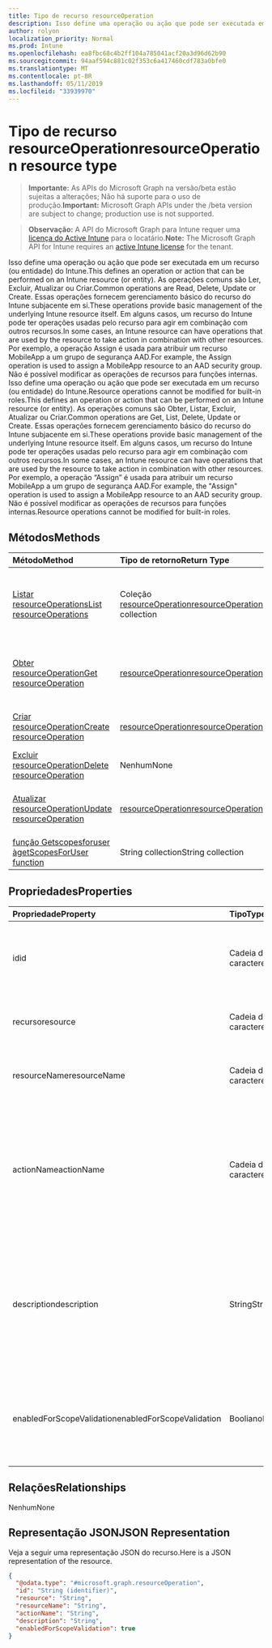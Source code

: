 ```yaml
---
title: Tipo de recurso resourceOperation
description: Isso define uma operação ou ação que pode ser executada em um recurso (ou entidade) do Intune.  As operações comuns são Ler, Excluir, Atualizar ou Criar.  Essas operações fornecem gerenciamento básico do recurso do Intune subjacente em si.  Em alguns casos, um recurso do Intune pode ter operações usadas pelo recurso para agir em combinação com outros recursos.  Por exemplo, a operação Assign é usada para atribuir um recurso MobileApp a um grupo de segurança AAD.  Não é possível modificar as operações de recursos para funções internas. Isso define uma operação ou ação que pode ser executada em um recurso (ou entidade) do Intune.  As operações comuns são Obter, Listar, Excluir, Atualizar ou Criar.  Essas operações fornecem gerenciamento básico do recurso do Intune subjacente em si.  Em alguns casos, um recurso do Intune pode ter operações usadas pelo recurso para agir em combinação com outros recursos.  Por exemplo, a operação Assign é usada para atribuir um recurso MobileApp a um grupo de segurança AAD.  Não é possível modificar as operações de recursos para funções internas.
author: rolyon
localization_priority: Normal
ms.prod: Intune
ms.openlocfilehash: ea8fbc68c4b2ff104a785041acf20a3d96d62b90
ms.sourcegitcommit: 94aaf594c881c02f353c6a417460cdf783a0bfe0
ms.translationtype: MT
ms.contentlocale: pt-BR
ms.lasthandoff: 05/11/2019
ms.locfileid: "33939970"
---
```

# <a name="resourceoperation-resource-type"></a><span data-ttu-id="e9a77-113">Tipo de recurso resourceOperation</span><span class="sxs-lookup"><span data-stu-id="e9a77-113">resourceOperation resource type</span></span>

> <span data-ttu-id="e9a77-114">**Importante:** As APIs do Microsoft Graph na versão/beta estão sujeitas a alterações; Não há suporte para o uso de produção.</span><span class="sxs-lookup"><span data-stu-id="e9a77-114">**Important:** Microsoft Graph APIs under the /beta version are subject to change; production use is not supported.</span></span>

> <span data-ttu-id="e9a77-115">**Observação:** A API do Microsoft Graph para Intune requer uma [licença do Active Intune](https://go.microsoft.com/fwlink/?linkid=839381) para o locatário.</span><span class="sxs-lookup"><span data-stu-id="e9a77-115">**Note:** The Microsoft Graph API for Intune requires an [active Intune license](https://go.microsoft.com/fwlink/?linkid=839381) for the tenant.</span></span>

<span data-ttu-id="e9a77-116">Isso define uma operação ou ação que pode ser executada em um recurso (ou entidade) do Intune.</span><span class="sxs-lookup"><span data-stu-id="e9a77-116">This defines an operation or action that can be performed on an Intune resource (or entity).</span></span>  <span data-ttu-id="e9a77-117">As operações comuns são Ler, Excluir, Atualizar ou Criar.</span><span class="sxs-lookup"><span data-stu-id="e9a77-117">Common operations are Read, Delete, Update or Create.</span></span>  <span data-ttu-id="e9a77-118">Essas operações fornecem gerenciamento básico do recurso do Intune subjacente em si.</span><span class="sxs-lookup"><span data-stu-id="e9a77-118">These operations provide basic management of the underlying Intune resource itself.</span></span>  <span data-ttu-id="e9a77-119">Em alguns casos, um recurso do Intune pode ter operações usadas pelo recurso para agir em combinação com outros recursos.</span><span class="sxs-lookup"><span data-stu-id="e9a77-119">In some cases, an Intune resource can have operations that are used by the resource to take action in combination with other resources.</span></span>  <span data-ttu-id="e9a77-120">Por exemplo, a operação Assign é usada para atribuir um recurso MobileApp a um grupo de segurança AAD.</span><span class="sxs-lookup"><span data-stu-id="e9a77-120">For example, the Assign operation is used to assign a MobileApp resource to an AAD security group.</span></span>  <span data-ttu-id="e9a77-121">Não é possível modificar as operações de recursos para funções internas. Isso define uma operação ou ação que pode ser executada em um recurso (ou entidade) do Intune.</span><span class="sxs-lookup"><span data-stu-id="e9a77-121">Resource operations cannot be modified for built-in roles.This defines an operation or action that can be performed on an Intune resource (or entity).</span></span>  <span data-ttu-id="e9a77-122">As operações comuns são Obter, Listar, Excluir, Atualizar ou Criar.</span><span class="sxs-lookup"><span data-stu-id="e9a77-122">Common operations are Get, List, Delete, Update or Create.</span></span>  <span data-ttu-id="e9a77-123">Essas operações fornecem gerenciamento básico do recurso do Intune subjacente em si.</span><span class="sxs-lookup"><span data-stu-id="e9a77-123">These operations provide basic management of the underlying Intune resource itself.</span></span>  <span data-ttu-id="e9a77-124">Em alguns casos, um recurso do Intune pode ter operações usadas pelo recurso para agir em combinação com outros recursos.</span><span class="sxs-lookup"><span data-stu-id="e9a77-124">In some cases, an Intune resource can have operations that are used by the resource to take action in combination with other resources.</span></span>  <span data-ttu-id="e9a77-125">Por exemplo, a operação “Assign” é usada para atribuir um recurso MobileApp a um grupo de segurança AAD.</span><span class="sxs-lookup"><span data-stu-id="e9a77-125">For example, the "Assign" operation is used to assign a MobileApp resource to an AAD security group.</span></span>  <span data-ttu-id="e9a77-126">Não é possível modificar as operações de recursos para funções internas.</span><span class="sxs-lookup"><span data-stu-id="e9a77-126">Resource operations cannot be modified for built-in roles.</span></span>

## <a name="methods"></a><span data-ttu-id="e9a77-127">Métodos</span><span class="sxs-lookup"><span data-stu-id="e9a77-127">Methods</span></span>
|<span data-ttu-id="e9a77-128">Método</span><span class="sxs-lookup"><span data-stu-id="e9a77-128">Method</span></span>|<span data-ttu-id="e9a77-129">Tipo de retorno</span><span class="sxs-lookup"><span data-stu-id="e9a77-129">Return Type</span></span>|<span data-ttu-id="e9a77-130">Descrição</span><span class="sxs-lookup"><span data-stu-id="e9a77-130">Description</span></span>|
|:---|:---|:---|
|[<span data-ttu-id="e9a77-131">Listar resourceOperations</span><span class="sxs-lookup"><span data-stu-id="e9a77-131">List resourceOperations</span></span>](../api/intune-rbac-resourceoperation-list.md)|<span data-ttu-id="e9a77-132">Coleção [resourceOperation](../resources/intune-rbac-resourceoperation.md)</span><span class="sxs-lookup"><span data-stu-id="e9a77-132">[resourceOperation](../resources/intune-rbac-resourceoperation.md) collection</span></span>|<span data-ttu-id="e9a77-133">Listar propriedades e relações dos objetos [resourceOperation](../resources/intune-rbac-resourceoperation.md).</span><span class="sxs-lookup"><span data-stu-id="e9a77-133">List properties and relationships of the [resourceOperation](../resources/intune-rbac-resourceoperation.md) objects.</span></span>|
|[<span data-ttu-id="e9a77-134">Obter resourceOperation</span><span class="sxs-lookup"><span data-stu-id="e9a77-134">Get resourceOperation</span></span>](../api/intune-rbac-resourceoperation-get.md)|[<span data-ttu-id="e9a77-135">resourceOperation</span><span class="sxs-lookup"><span data-stu-id="e9a77-135">resourceOperation</span></span>](../resources/intune-rbac-resourceoperation.md)|<span data-ttu-id="e9a77-136">Ler propriedades e relações do objeto [resourceOperation](../resources/intune-rbac-resourceoperation.md).</span><span class="sxs-lookup"><span data-stu-id="e9a77-136">Read properties and relationships of the [resourceOperation](../resources/intune-rbac-resourceoperation.md) object.</span></span>|
|[<span data-ttu-id="e9a77-137">Criar resourceOperation</span><span class="sxs-lookup"><span data-stu-id="e9a77-137">Create resourceOperation</span></span>](../api/intune-rbac-resourceoperation-create.md)|[<span data-ttu-id="e9a77-138">resourceOperation</span><span class="sxs-lookup"><span data-stu-id="e9a77-138">resourceOperation</span></span>](../resources/intune-rbac-resourceoperation.md)|<span data-ttu-id="e9a77-139">Criar um novo objeto [resourceOperation](../resources/intune-rbac-resourceoperation.md).</span><span class="sxs-lookup"><span data-stu-id="e9a77-139">Create a new [resourceOperation](../resources/intune-rbac-resourceoperation.md) object.</span></span>|
|[<span data-ttu-id="e9a77-140">Excluir resourceOperation</span><span class="sxs-lookup"><span data-stu-id="e9a77-140">Delete resourceOperation</span></span>](../api/intune-rbac-resourceoperation-delete.md)|<span data-ttu-id="e9a77-141">Nenhum</span><span class="sxs-lookup"><span data-stu-id="e9a77-141">None</span></span>|<span data-ttu-id="e9a77-142">Excluir um [resourceOperation](../resources/intune-rbac-resourceoperation.md)</span><span class="sxs-lookup"><span data-stu-id="e9a77-142">Deletes a [resourceOperation](../resources/intune-rbac-resourceoperation.md).</span></span>|
|[<span data-ttu-id="e9a77-143">Atualizar resourceOperation</span><span class="sxs-lookup"><span data-stu-id="e9a77-143">Update resourceOperation</span></span>](../api/intune-rbac-resourceoperation-update.md)|[<span data-ttu-id="e9a77-144">resourceOperation</span><span class="sxs-lookup"><span data-stu-id="e9a77-144">resourceOperation</span></span>](../resources/intune-rbac-resourceoperation.md)|<span data-ttu-id="e9a77-145">Atualizar as propriedades de um objeto [resourceOperation](../resources/intune-rbac-resourceoperation.md).</span><span class="sxs-lookup"><span data-stu-id="e9a77-145">Update the properties of a [resourceOperation](../resources/intune-rbac-resourceoperation.md) object.</span></span>|
|[<span data-ttu-id="e9a77-146">função Getscopesforuser à</span><span class="sxs-lookup"><span data-stu-id="e9a77-146">getScopesForUser function</span></span>](../api/intune-rbac-resourceoperation-getscopesforuser.md)|<span data-ttu-id="e9a77-147">String collection</span><span class="sxs-lookup"><span data-stu-id="e9a77-147">String collection</span></span>|<span data-ttu-id="e9a77-148">Ainda não documentado</span><span class="sxs-lookup"><span data-stu-id="e9a77-148">Not yet documented</span></span>|

## <a name="properties"></a><span data-ttu-id="e9a77-149">Propriedades</span><span class="sxs-lookup"><span data-stu-id="e9a77-149">Properties</span></span>
|<span data-ttu-id="e9a77-150">Propriedade</span><span class="sxs-lookup"><span data-stu-id="e9a77-150">Property</span></span>|<span data-ttu-id="e9a77-151">Tipo</span><span class="sxs-lookup"><span data-stu-id="e9a77-151">Type</span></span>|<span data-ttu-id="e9a77-152">Descrição</span><span class="sxs-lookup"><span data-stu-id="e9a77-152">Description</span></span>|
|:---|:---|:---|
|<span data-ttu-id="e9a77-153">id</span><span class="sxs-lookup"><span data-stu-id="e9a77-153">id</span></span>|<span data-ttu-id="e9a77-154">Cadeia de caracteres</span><span class="sxs-lookup"><span data-stu-id="e9a77-154">String</span></span>|<span data-ttu-id="e9a77-155">Chave da operação de recurso.</span><span class="sxs-lookup"><span data-stu-id="e9a77-155">Key of the Resource Operation.</span></span> <span data-ttu-id="e9a77-156">Somente leitura, gerada automaticamente.</span><span class="sxs-lookup"><span data-stu-id="e9a77-156">Read-only, automatically generated.</span></span>|
|<span data-ttu-id="e9a77-157">recurso</span><span class="sxs-lookup"><span data-stu-id="e9a77-157">resource</span></span>|<span data-ttu-id="e9a77-158">Cadeia de caracteres</span><span class="sxs-lookup"><span data-stu-id="e9a77-158">String</span></span>|<span data-ttu-id="e9a77-159">Categoria de recurso à qual essa operação pertence.</span><span class="sxs-lookup"><span data-stu-id="e9a77-159">Resource category to which this Operation belongs.</span></span>|
|<span data-ttu-id="e9a77-160">resourceName</span><span class="sxs-lookup"><span data-stu-id="e9a77-160">resourceName</span></span>|<span data-ttu-id="e9a77-161">Cadeia de caracteres</span><span class="sxs-lookup"><span data-stu-id="e9a77-161">String</span></span>|<span data-ttu-id="e9a77-162">Nome do recurso em que essa operação é executada.</span><span class="sxs-lookup"><span data-stu-id="e9a77-162">Name of the Resource this operation is performed on.</span></span>|
|<span data-ttu-id="e9a77-163">actionName</span><span class="sxs-lookup"><span data-stu-id="e9a77-163">actionName</span></span>|<span data-ttu-id="e9a77-164">Cadeia de caracteres</span><span class="sxs-lookup"><span data-stu-id="e9a77-164">String</span></span>|<span data-ttu-id="e9a77-165">Tipo de ação em que essa operação será executada.</span><span class="sxs-lookup"><span data-stu-id="e9a77-165">Type of action this operation is going to perform.</span></span> <span data-ttu-id="e9a77-166">O actionName deve ser conciso e limitado ao mínimo de palavras possível.</span><span class="sxs-lookup"><span data-stu-id="e9a77-166">The actionName should be concise and limited to as few words as possible.</span></span>|
|<span data-ttu-id="e9a77-167">description</span><span class="sxs-lookup"><span data-stu-id="e9a77-167">description</span></span>|<span data-ttu-id="e9a77-168">String</span><span class="sxs-lookup"><span data-stu-id="e9a77-168">String</span></span>|<span data-ttu-id="e9a77-169">Descrição da operação de recurso.</span><span class="sxs-lookup"><span data-stu-id="e9a77-169">Description of the resource operation.</span></span> <span data-ttu-id="e9a77-170">A descrição é usada no texto exibido com o passar o mouse para a operação quando exibida no Portal do Azure.</span><span class="sxs-lookup"><span data-stu-id="e9a77-170">The description is used in mouse-over text for the operation when shown in the Azure Portal.</span></span>|
|<span data-ttu-id="e9a77-171">enabledForScopeValidation</span><span class="sxs-lookup"><span data-stu-id="e9a77-171">enabledForScopeValidation</span></span>|<span data-ttu-id="e9a77-172">Booliano</span><span class="sxs-lookup"><span data-stu-id="e9a77-172">Boolean</span></span>|<span data-ttu-id="e9a77-173">Determina se a permissão é validada para os escopos definidos por atribuição de função.</span><span class="sxs-lookup"><span data-stu-id="e9a77-173">Determines whether the Permission is validated for Scopes defined per Role Assignment.</span></span>|

## <a name="relationships"></a><span data-ttu-id="e9a77-174">Relações</span><span class="sxs-lookup"><span data-stu-id="e9a77-174">Relationships</span></span>
<span data-ttu-id="e9a77-175">Nenhum</span><span class="sxs-lookup"><span data-stu-id="e9a77-175">None</span></span>

## <a name="json-representation"></a><span data-ttu-id="e9a77-176">Representação JSON</span><span class="sxs-lookup"><span data-stu-id="e9a77-176">JSON Representation</span></span>
<span data-ttu-id="e9a77-177">Veja a seguir uma representação JSON do recurso.</span><span class="sxs-lookup"><span data-stu-id="e9a77-177">Here is a JSON representation of the resource.</span></span>
<!-- {
  "blockType": "resource",
  "keyProperty": "id",
  "@odata.type": "microsoft.graph.resourceOperation"
}
-->
``` json
{
  "@odata.type": "#microsoft.graph.resourceOperation",
  "id": "String (identifier)",
  "resource": "String",
  "resourceName": "String",
  "actionName": "String",
  "description": "String",
  "enabledForScopeValidation": true
}
```




